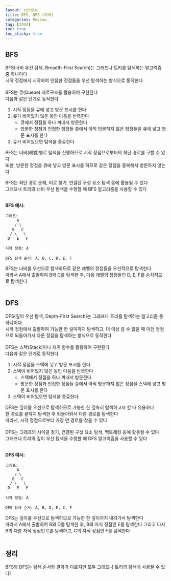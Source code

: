 ```yaml
--- 
layout: single 
title: BFS, DFS (자바)
categories: Review 
tag: [JAVA]
toc: true 
toc_sticky: true 
--- 
```


## BFS

BFS(너비 우선 탐색, Breadth-First Search)는 그래프나 트리를 탐색하는 알고리즘 중 하나이다 <br/> 
시작 정점에서 시작하여 인접한 정점들을 우선 탐색하는 방식으로 동작한다 <br/>
<br/>
BFS는 큐(Queue) 자료구조를 활용하여 구현된다 <br/> 
다음과 같은 단계로 동작한다

1. 시작 정점을 큐에 넣고 방문 표시를 한다
2. 큐가 비어있지 않은 동안 다음을 반복한다
   - 큐에서 정점을 하나 꺼내서 방문한다
   - 방문한 정점과 인접한 정점들 중에서 아직 방문하지 않은 정점들을 큐에 넣고 방문 표시를 한다
3. 큐가 비어있으면 탐색을 종료한다

BFS는 너비(레벨)별로 탐색을 진행하므로 시작 정점으로부터의 최단 경로를 구할 수 있다 <br/> 
또한, 방문한 정점을 큐에 넣고 방문 표시를 하므로 같은 정점을 중복해서 방문하지 않는다

BFS는 최단 경로 문제, 미로 찾기, 연결된 구성 요소 탐색 등에 활용될 수 있다 <br/> 
그래프나 트리의 너비 우선 탐색을 수행할 때 BFS 알고리즘을 사용할 수 있다 <br/>
<br/>

**BFS 예시:**

```
그래프:
     A
    / \
   B   C
  / \   \
 D   E   F

시작 정점: A

BFS 탐색 순서: A, B, C, D, E, F
```

BFS는 너비를 우선으로 탐색하므로 같은 레벨의 정점들을 우선적으로 탐색한다 <br/> 
따라서 A에서 출발하여 B와 C를 탐색한 후, 다음 레벨의 정점들인 D, E, F를 순차적으로 탐색한다 <br/>
<br/>

## DFS

DFS(깊이 우선 탐색, Depth-First Search)는 그래프나 트리를 탐색하는 알고리즘 중 하나이다 <br/> 
시작 정점에서 출발하여 가능한 한 깊이까지 탐색하고, 더 이상 갈 수 없을 때 이전 정점으로 되돌아가서 다른 정점을 탐색하는 방식으로 동작한다 <br/>
<br/>
DFS는 스택(Stack)이나 재귀 함수를 활용하여 구현된다 <br/>
다음과 같은 단계로 동작한다

1. 시작 정점을 스택에 넣고 방문 표시를 한다
2. 스택이 비어있지 않은 동안 다음을 반복한다
   - 스택에서 정점을 하나 꺼내서 방문한다
   - 방문한 정점과 인접한 정점들 중에서 아직 방문하지 않은 정점을 스택에 넣고 방문 표시를 한다
3. 스택이 비어있으면 탐색을 종료한다

DFS는 깊이를 우선으로 탐색하므로 가능한 한 깊숙히 탐색하고자 할 때 유용하다 <br/> 
한 경로를 끝까지 탐색한 후 되돌아와서 다른 경로를 탐색한다 <br/> 
따라서, 시작 정점으로부터 가장 먼 경로를 찾을 수 있다 <br/>
<br/>
DFS는 그래프의 사이클 찾기, 연결된 구성 요소 탐색, 백트래킹 등에 활용될 수 있다 <br/> 
그래프나 트리의 깊이 우선 탐색을 수행할 때 DFS 알고리즘을 사용할 수 있다 <br/>
<br/>

**DFS 예시:**

```
그래프:
     A
    / \
   B   C
  / \   \
 D   E   F

시작 정점: A

DFS 탐색 순서: A, B, D, E, C, F
```

DFS는 깊이를 우선으로 탐색하므로 가능한 한 깊이까지 내려가서 탐색한다 <br/> 
따라서 A에서 출발하여 B와 D를 탐색한 후, B의 자식 정점인 E를 탐색한다 그리고 다시 B의 다른 자식 정점인 C를 탐색하고, C의 자식 정점인 F를 탐색한다 <br/>
<br/>

## 정리

BFS와 DFS는 탐색 순서와 결과가 다르지만 모두 그래프나 트리의 탐색에 사용될 수 있다!